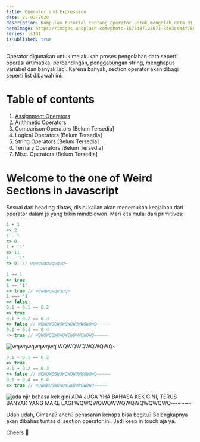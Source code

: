 ```yaml
---
title: Operator and Expression
date: 23-03-2020
description: Kumpulan tutorial tentang operator untuk mengolah data di javascript.
heroImage: https://images.unsplash.com/photo-1573487128671-84e3cea4f78b?ixlib=rb-1.2.1&ixid=eyJhcHBfaWQiOjEyMDd9&auto=format&fit=crop&w=631&q=80
series: js101
isPublished: true
---
```


Operator digunakan untuk melakukan proses pengolahan data seperti operasi artimatika, perbandingan, penggabungan string, menghapus variabel dan banyak lagi. Karena banyak, section operator akan dibagi seperti list dibawah ini:

# Table of contents

1. [Assignment Operators](/js101/operators/1-assignment-operators/)
2. [Arithmetic Operators](/js101/operators/2-arithmetic-operators/)
3. Comparison Operators [Belum Tersedia]
4. Logical Operators [Belum Tersedia]
5. String Operators [Belum Tersedia]
6. Ternary Operators [Belum Tersedia]
7. Misc. Operators [Belum Tersedia]

# Welcome to the one of Weird Sections in Javascript

Sesuai dari heading diatas, disini kalian akan menemukan keajaiban dari operator dalam js yang bikin mindblowon. Mari kita mulai dari primitives:

```js
1 + 1
=> 2
1 - 1
=> 0
1 + '1'
=> 11
1 - '1'
=> 0; // wqwqwqqwqwqwq~

1 == 1
=> true
1 == '1'
=> true // wqwqwqwqwqqq~
1 === '1'
=> false;
0.1 + 0.1 == 0.2
=> true
0.1 + 0.2 == 0.3
=> false // WQWQWQQWQWQWQWQWWQWQWQ~~~~~
0.1 + 0.4 == 0.4
=> true // WQWQWQQWQWQWQWQWWQWQWQ~~~~~
```

![wqwqwqwqwqwq](https://media.giphy.com/media/jUhJJpzQHYQZvwFlWC/giphy.gif)
WQWQWQWQWQWQ~

```js
0.1 + 0.1 == 0.2
=> true
0.1 + 0.2 == 0.3
=> false // WQWQWQQWQWQWQWQWWQWQWQ~~~~~
0.1 + 0.4 == 0.4
=> true // WQWQWQQWQWQWQWQWWQWQWQ~~~~~
```

![ada njir bahasa kek gini](https://media.giphy.com/media/Z9OGuQyrfHAE8/giphy.gif)
ADA JUGA YHA BAHASA KEK GINI, TERUS BANYAK YANG MAKE LAGI WQWQWQWQWWQWQWQWQWQWQ~~~~~~

Udah udah, Gimana? aneh? penasaran kenapa bisa begitu?
Selengkapnya akan dibahas tuntas di section operator ini. Jadi keep in touch aja ya.

Cheers 🥂

